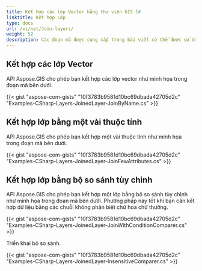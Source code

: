 ```yaml
---
title: Kết hợp các lớp Vector bằng thư viện GIS C#
linktitle: Kết hợp Lớp
type: docs
url: /vi/net/Join-layers/
weight: 52
description: Các đoạn mã được cung cấp trong bài viết có thể được sử dụng để kết hợp các lớp vector GIS bằng API C#.
---
```


## **Kết hợp các lớp Vector**
API Aspose.GIS cho phép bạn kết hợp các lớp vector như minh họa trong đoạn mã bên dưới.

{{< gist "aspose-com-gists" "10f3783b9581d10bc69dbada42705d2c" "Examples-CSharp-Layers-JoinedLayer-JoinByName.cs" >}}


## **Kết hợp lớp bằng một vài thuộc tính**
API Aspose.GIS cho phép bạn kết hợp một vài thuộc tính như minh họa trong đoạn mã bên dưới.

{{< gist "aspose-com-gists" "10f3783b9581d10bc69dbada42705d2c" "Examples-CSharp-Layers-JoinedLayer-JoinFewAttributes.cs" >}}

## **Kết hợp lớp bằng bộ so sánh tùy chỉnh**
API Aspose.GIS cho phép bạn kết hợp một lớp bằng bộ so sánh tùy chỉnh như minh họa trong đoạn mã bên dưới. Phương pháp này tốt khi bạn cần kết hợp dữ liệu bằng các chuỗi không phân biệt chữ hoa chữ thường.

{{< gist "aspose-com-gists" "10f3783b9581d10bc69dbada42705d2c" "Examples-CSharp-Layers-JoinedLayer-JoinWithConditionComparer.cs" >}}

Triển khai bộ so sánh.

{{< gist "aspose-com-gists" "10f3783b9581d10bc69dbada42705d2c" "Examples-CSharp-Layers-JoinedLayer-InsensitiveComparer.cs" >}}
